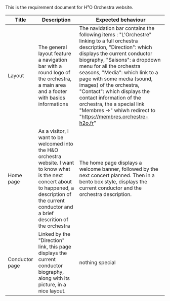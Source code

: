 This is the requirement document for H²O Orchestra website.

| Title | Description                  | Expected behaviour |
|----------------|----------------------|-------------------|
| Layout | The general layout feature a navigation bar with a round logo of the orchestra, a main area and a footer with basics informations | The navidation bar contains the following items : "L'Orchestre" linking to a full orchestra description, "Direction": which displays the current conductor biography, "Saisons": a dropdown menu for all the orchestra seasons, "Media": which link to a page with some media (sound, images) of the orchestra, "Contact": which displays the contact information of the orchestra, the a special link "Membres ->" whiwh redirect to "https://membres.orchestre-h2o.fr"
| Home page | As a visitor, I want to be welcomed into the H&O orchestra website. I want to know what is the next concert about to happened, a description of the current conductor and a brief descrition of the orchestra | The home page displays a welcome banner, followed by the next concert planned. Then in a bento box style, displays the current conductor and the orchestra description. |
| Conductor page | Linked by the "Direction" link, this page displays the current conductor biography, along with its picture, in a nice layout. | nothing special |
